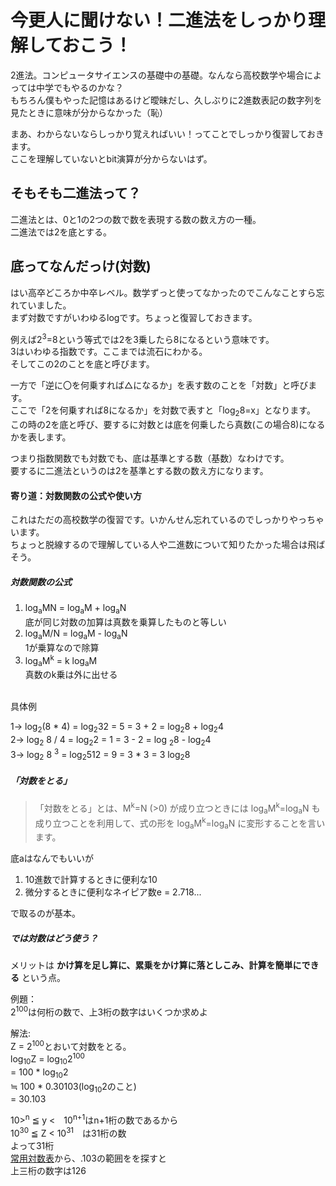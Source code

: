 # 今更人に聞けない！二進法をしっかり理解しておこう！

2進法。コンピュータサイエンスの基礎中の基礎。なんなら高校数学や場合によっては中学でもやるのかな？  
もちろん僕もやった記憶はあるけど曖昧だし、久しぶりに2進数表記の数字列を見たときに意味が分からなかった（恥）  

まあ、わからないならしっかり覚えればいい！ってことでしっかり復習しておきます。  
ここを理解していないとbit演算が分からないはず。  


## そもそも二進法って？

二進法とは、0と1の2つの数で数を表現する数の数え方の一種。  
二進法では2を底とする。　　

## 底ってなんだっけ(対数)

はい高卒どころか中卒レベル。数学ずっと使ってなかったのでこんなことすら忘れていました。  
まず対数ですがいわゆるlogです。ちょっと復習しておきます。  


例えば2<sup>3</sup>=8という等式では2を3乗したら8になるという意味です。  
3はいわゆる指数です。ここまでは流石にわかる。  
そしてこの2のことを底と呼びます。  

一方で「逆に〇を何乗すれば△になるか」を表す数のことを「対数」と呼びます。  
ここで「2を何乗すれば8になるか」を対数で表すと「log<sub>2</sub>8=x」となります。  
この時の2を底と呼び、要するに対数とは底を何乗したら真数(この場合8)になるかを表します。  

つまり指数関数でも対数でも、底は基準とする数（基数）なわけです。  
要するに二進法というのは2を基準とする数の数え方になります。

#### 寄り道：対数関数の公式や使い方

これはただの高校数学の復習です。いかんせん忘れているのでしっかりやっちゃいます。  
ちょっと脱線するので理解している人や二進数について知りたかった場合は飛ばそう。

##### 対数関数の公式

1. log<sub>a</sub>MN = log<sub>a</sub>M + log<sub>a</sub>N  
  底が同じ対数の加算は真数を乗算したものと等しい  
1. log<sub>a</sub>M/N = log<sub>a</sub>M - log<sub>a</sub>N  
  1が乗算なので除算  
1. log<sub>a</sub>M<sup>k</sup> = k log<sub>a</sub>M   
  真数のk乗は外に出せる  
  <br>
具体例　  

1→ log<sub>2</sub>(8 * 4) = log<sub>2</sub>32 = 5 = 3 + 2 = log<sub>2</sub>8 + log<sub>2</sub>4  
2→ log<sub>2</sub> 8 / 4  = log<sub>2</sub>2 = 1 = 3 - 2 = log <sub>2</sub>8 - log<sub>2</sub>4  
3→ log<sub>2</sub> 8 <sup>3</sup> = log<sub>2</sub>512 = 9 = 3 * 3 = 3 log<sub>2</sub>8
 

##### 「対数をとる」

>「対数をとる」とは、M<sup>k</sup>=N (>0) が成り立つときには log<sub>a</sub>M<sup>k</sup>=log<sub>a</sub>N も成り立つことを利用して、式の形を log<sub>a</sub>M<sup>k</sup>=log<sub>a</sub>N に変形することを言います。  

底aはなんでもいいが

1. 10進数で計算するときに便利な10
1. 微分するときに便利なネイピア数e = 2.718...

で取るのが基本。

##### では対数はどう使う？

メリットは
**かけ算を足し算に、累乗をかけ算に落としこみ、計算を簡単にできる**
という点。

例題：  
2<sup>100</sup>は何桁の数で、上3桁の数字はいくつか求めよ  


解法:  
Z = 2<sup>100</sup>とおいて対数をとる。  
log<sub>10</sub>Z 
= log<sub>10</sub>2<sup>100</sup>  
= 100 * log<sub>10</sub>2  
≒ 100 * 0.30103(log<sub>10</sub>2のこと)  
= 30.103  


10><sup>n</sup> ≦ y <　10<sup>n+1</sup>はn+1桁の数であるから  
10<sup>30</sup> ≦ Z < 10<sup>31</sup>　は31桁の数  
よって31桁  
[常用対数表](http://emath.a.la9.jp/ydir/Wiki/index.php?%BE%EF%CD%D1%C2%D0%BF%F4%C9%BD)から、.103の範囲をを探すと  
上三桁の数字は126  



